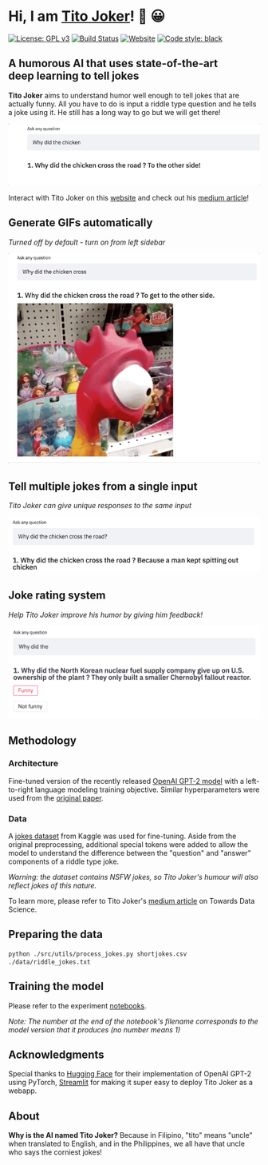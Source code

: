 # Hi, I am [Tito Joker](http://35.225.94.177:8501/)! :wave: :grinning:
[![License: GPL v3](https://img.shields.io/badge/license-GPLv3-blue.svg)](https://www.gnu.org/licenses/gpl-3.0)
[![Build Status](https://travis-ci.com/enzoampil/tito-joker.svg?token=UHxLpqqapxjVVa2vsreG&branch=master)](https://travis-ci.com/enzoampil/tito-joker)
[![Website](https://img.shields.io/website.svg?down_color=red&down_message=offline&up_message=online&url=http%3A%2F%2F35.225.94.177%3A8501)](http://35.225.94.177:8501/)
[![Code style: black](https://img.shields.io/badge/code%20style-black-000000.svg)](https://github.com/ambv/black)
## A humorous AI that uses state-of-the-art deep learning to tell jokes

**Tito Joker** aims to understand humor well enough to tell jokes that are actually funny. All you have to do is input a riddle type question and he tells a joke using it. He still has a long way to go but we will get there!

![](typing.gif)

Interact with Tito Joker on this [website](http://35.225.94.177:8501/) and check out his [medium article](https://towardsdatascience.com/can-a-robot-make-you-laugh-teaching-an-ai-to-tell-jokes-815f1e1e689c?source=friends_link&sk=342342be4cbf0064f8f0e7cb7ec0b6bc)!

## Generate GIFs automatically 
*Turned off by default - turn on from left sidebar*

![](gif_generator.gif)

## Tell multiple jokes from a single input
*Tito Joker can give unique responses to the same input*

![](main.gif)

## Joke rating system
*Help Tito Joker improve his humor by giving him feedback!*

![](feedback.png)

## Methodology

### Architecture
Fine-tuned version of the recently released [OpenAI GPT-2 model](https://openai.com/blog/gpt-2-1-5b-release/) with a left-to-right language modeling training objective. Similar hyperparameters were used from the [original paper](https://d4mucfpksywv.cloudfront.net/better-language-models/language_models_are_unsupervised_multitask_learners.pdf).

### Data
A [jokes dataset](https://www.kaggle.com/abhinavmoudgil95/short-jokes) from Kaggle was used for fine-tuning. Aside from the original preprocessing, additional special tokens were added to allow the model to understand the difference between the "question" and "answer" components of a riddle type joke.

*Warning: the dataset contains NSFW jokes, so Tito Joker's humour will also reflect jokes of this nature.*

To learn more, please refer to Tito Joker's [medium article](https://towardsdatascience.com/can-a-robot-make-you-laugh-teaching-an-ai-to-tell-jokes-815f1e1e689c?source=friends_link&sk=342342be4cbf0064f8f0e7cb7ec0b6bc) on Towards Data Science.

## Preparing the data
```
python ./src/utils/process_jokes.py shortjokes.csv ./data/riddle_jokes.txt
```

## Training the model
Please refer to the experiment [notebooks](https://github.com/enzoampil/tito-joker/tree/master/experiments).

*Note: The number at the end of the notebook's filename corresponds to the model version that it produces (no number means 1)*

## Acknowledgments

Special thanks to [Hugging Face](https://huggingface.co/) for their implementation of OpenAI GPT-2 using PyTorch, [Streamlit](https://streamlit.io/) for making it super easy to deploy Tito Joker as a webapp.

## About

**Why is the AI named Tito Joker?** Because in Filipino, "tito" means "uncle" when translated to English, and in the Philippines, we all have that uncle who says the corniest jokes!
